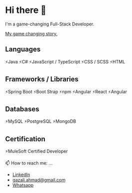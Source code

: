 # Hi there 👋

I'm a game-changing Full-Stack Developer.

[My game changing story.](https://singapore.generation.org/stories/gazali-full-stack-developer/)

## Languages

⚡Java
⚡C#
⚡JavaScript / TypeScript
⚡CSS / SCSS
⚡HTML

## Frameworks / Libraries

⚡Spring Boot
⚡Boot Strap
⚡npm
⚡Angular
⚡React
⚡Angular

## Databases

⚡MySQL
⚡PostgreSQL
⚡MongoDB

## Certification

⚡MuleSoft Certified Developer

📫 How to reach me: ...

- [LinkedIn](https://www.linkedin.com/in/gazaliahmad/)
- gazali.ahmad@gmail.com
- [Whatsapp](https://wa.me/6588085871)

<!--
🌱 _Something new is coming_

**GazaliAhmad/GazaliAhmad** is a ✨ _special_ ✨ repository because its `README.md` (this file) appears on your GitHub profile.

Here are some ideas to get you started:

- 🔭 I’m currently working on ...
- 🌱 I’m currently learning ...
- 👯 I’m looking to collaborate on ...
- 🤔 I’m looking for help with ...
- 💬 Ask me about ...
- 📫 How to reach me: ...
- 😄 Pronouns: ...
- ⚡ Fun fact: ...
-->
